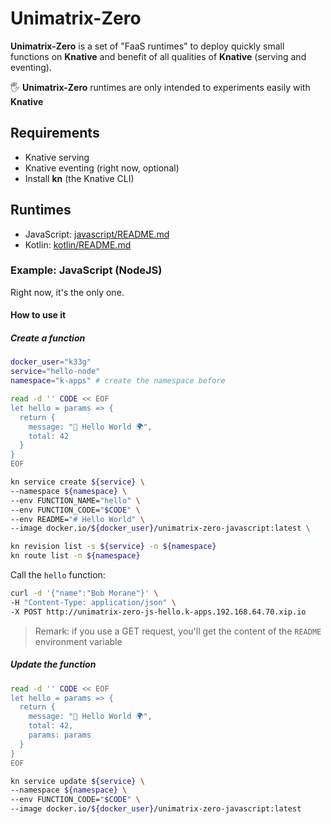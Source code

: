 # Unimatrix-Zero

**Unimatrix-Zero** is a set of "FaaS runtimes" to deploy quickly small functions on **Knative** and benefit of all qualities of **Knative** (serving and eventing).

🖐️ **Unimatrix-Zero** runtimes are only intended to experiments easily with **Knative**

## Requirements

- Knative serving
- Knative eventing (right now, optional)
- Install **kn** (the Knative CLI)

## Runtimes

- JavaScript: [javascript/README.md](javascript/README.md)
- Kotlin: [kotlin/README.md](kotlin/README.md)

### Example: JavaScript (NodeJS)

Right now, it's the only one.

#### How to use it

##### Create a function

```bash
docker_user="k33g"
service="hello-node"
namespace="k-apps" # create the namespace before

read -d '' CODE << EOF
let hello = params => {
  return {
    message: "👋 Hello World 🌍",
    total: 42
  }
}
EOF

kn service create ${service} \
--namespace ${namespace} \
--env FUNCTION_NAME="hello" \
--env FUNCTION_CODE="$CODE" \
--env README="# Hello World" \
--image docker.io/${docker_user}/unimatrix-zero-javascript:latest \

kn revision list -s ${service} -n ${namespace}
kn route list -n ${namespace}  
```

Call the `hello` function:

```bash
curl -d '{"name":"Bob Morane"}' \
-H "Content-Type: application/json" \
-X POST http://unimatrix-zero-js-hello.k-apps.192.168.64.70.xip.io
```

> Remark: if you use a GET request, you'll get the content of the `README` environment variable

##### Update the function

```bash
read -d '' CODE << EOF
let hello = params => {
  return {
    message: "👋 Hello World 🌍",
    total: 42,
    params: params
  }
}
EOF

kn service update ${service} \
--namespace ${namespace} \
--env FUNCTION_CODE="$CODE" \
--image docker.io/${docker_user}/unimatrix-zero-javascript:latest
```
